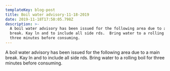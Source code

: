 ```yaml
---
templateKey: blog-post
title: Boil water advisory-11-18-2019
date: 2019-11-18T17:50:05.798Z
description: >-
  A boil water advisory has been issued for the following area due to a main
  break. Kay ln and to include all side rds.  Bring water to a rolling boil for
  three minutes before consuming.
---
```

A boil water advisory has been issued for the following area due to a main break. Kay ln and to include all side rds.  Bring water to a rolling boil for three minutes before consuming.
